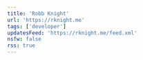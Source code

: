 ```yaml
---
title: 'Robb Knight'
url: 'https://rknight.me'
tags: ['developer']
updatesFeed: 'https://rknight.me/feed.xml'
nsfw: false
rss: true
---
```

